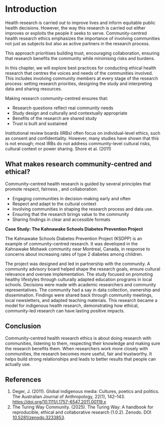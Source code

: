 # Introduction

Health research is carried out to improve lives and inform equitable public health decisions. However, the way this research is carried out either improves or exploits the people it seeks to serve. Community-centred health research ethics emphasizes the importance of involving communities not just as subjects but also as active partners in the research process.

This approach prioritises building trust, encouraging collaboration, ensuring that research benefits the community while minimising risks and burdens.

In this chapter, we will explore best practices for conducting ethical health research that centres the voices and needs of the communities involved. This includes involving community members at every stage of the research process: setting research priorities, designing the study and interpreting data and sharing resources.

Making research community-centred ensures that:
* Research questions reflect real community needs
* Study design and culturally and contextually appropriate
* Benefits of the research are shared study
* Trust is built and sustained

Institutional review boards  (IRBs) often focus on individual-level ethics, such as consent and confidentiality.  However, many studies have shown that this is not enough; most IRBs do not address community-level cultural risks, cultural context or power sharing. Shore et al. (2011)

## What makes research community-centred and ethical?

Community-centred health research  is guided by several principles that promote respect, fairness , and collaboration:

* Engaging communities in decision-making early and often
* Respect and adapt to the cultural context
* Involving communities in shaping the research process and data use.
* Ensuring  that the research  brings value to the community
* Sharing findings in clear and accessible formats

**Case Study: The Kahnawake Schools Diabetes Prevention Project**

The Kahnawake Schools Diabetes Prevention Project (KSDPP) is an example of community-centred research. It was developed in the Kahnawake Mohawk community near Montreal, Canada, in response to concerns about increasing rates of type 2 diabetes among children.

The project was designed and led in partnership with the community. A community advisory board helped shape the research goals, ensure cultural relevance and oversee implementation. The study focused on promoting healthy lifestyles through culturally adapted education programs in local schools. Decisions were made with academic researchers and community representatives. The community had a say in data collection, ownership and dissemination. Findings were shared back through community meetings, local newsletters, and adapted teaching materials.  This research became a model for indigenous health research, demonstrating how ethical, community-led research can have lasting positive impacts.

## Conclusion

Community-centred health research ethics is about doing research with communities, listening to them, respecting their knowledge and making sure the research benefits them. When researchers work more closely with communities, the research becomes more useful, fair and trustworthy. It helps build strong relationships and leads to better results that people can actually use.


## References
1. Deger, J. (2011). Global indigenous media: Cultures, poetics and politics. The Australian Journal of Anthropology, 22(1), 142–143. https://doi.org/10.1111/j.1757-6547.2011.00119.x
2. The Turing Way Community. (2025). The Turing Way: A handbook for reproducible, ethical and collaborative research (1.0.2). Zenodo. DOI [10.5281/zenodo.3233853](https://zenodo.org/doi/10.5281/zenodo.3233853).
